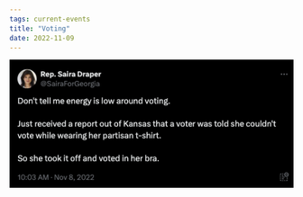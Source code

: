 ```yaml
---
tags: current-events
title: "Voting"
date: 2022-11-09
---
```




![votingbra.ong](https://raw.githubusercontent.com/muneer78/muneer78.github.io/master/images/votingbra.png)
        